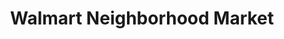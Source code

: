 ---
title: "Walmart Neighborhood Market"
url: /kingsport/walmart-neighborhood-market/
shop: supermarket
---